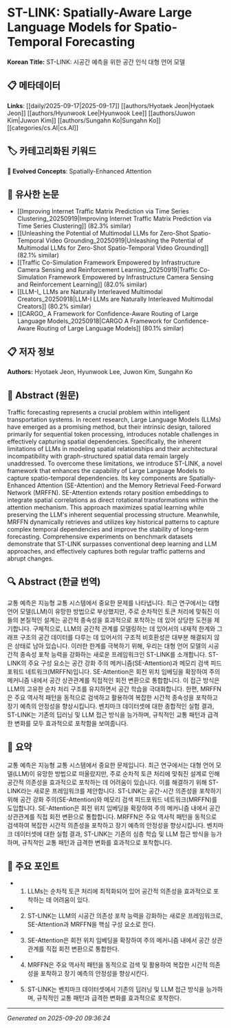# ST-LINK: Spatially-Aware Large Language Models for Spatio-Temporal Forecasting

**Korean Title:** ST-LINK: 시공간 예측을 위한 공간 인식 대형 언어 모델

## 📋 메타데이터

**Links**: [[daily/2025-09-17|2025-09-17]] [[authors/Hyotaek Jeon|Hyotaek Jeon]] [[authors/Hyunwook Lee|Hyunwook Lee]] [[authors/Juwon Kim|Juwon Kim]] [[authors/Sungahn Ko|Sungahn Ko]] [[categories/cs.AI|cs.AI]]

## 🏷️ 카테고리화된 키워드
**🚀 Evolved Concepts**: Spatially-Enhanced Attention

## 🔗 유사한 논문
- [[Improving Internet Traffic Matrix Prediction via Time Series Clustering_20250919|Improving Internet Traffic Matrix Prediction via Time Series Clustering]] (82.3% similar)
- [[Unleashing the Potential of Multimodal LLMs for Zero-Shot Spatio-Temporal Video Grounding_20250919|Unleashing the Potential of Multimodal LLMs for Zero-Shot Spatio-Temporal Video Grounding]] (82.1% similar)
- [[Traffic Co-Simulation Framework Empowered by Infrastructure Camera Sensing and Reinforcement Learning_20250919|Traffic Co-Simulation Framework Empowered by Infrastructure Camera Sensing and Reinforcement Learning]] (82.0% similar)
- [[LLM-I_ LLMs are Naturally Interleaved Multimodal Creators_20250918|LLM-I LLMs are Naturally Interleaved Multimodal Creators]] (80.2% similar)
- [[CARGO_ A Framework for Confidence-Aware Routing of Large Language Models_20250918|CARGO A Framework for Confidence-Aware Routing of Large Language Models]] (80.1% similar)

## 📋 저자 정보

**Authors:** Hyotaek Jeon, Hyunwook Lee, Juwon Kim, Sungahn Ko

## 📄 Abstract (원문)

Traffic forecasting represents a crucial problem within intelligent
transportation systems. In recent research, Large Language Models (LLMs) have
emerged as a promising method, but their intrinsic design, tailored primarily
for sequential token processing, introduces notable challenges in effectively
capturing spatial dependencies. Specifically, the inherent limitations of LLMs
in modeling spatial relationships and their architectural incompatibility with
graph-structured spatial data remain largely unaddressed. To overcome these
limitations, we introduce ST-LINK, a novel framework that enhances the
capability of Large Language Models to capture spatio-temporal dependencies.
Its key components are Spatially-Enhanced Attention (SE-Attention) and the
Memory Retrieval Feed-Forward Network (MRFFN). SE-Attention extends rotary
position embeddings to integrate spatial correlations as direct rotational
transformations within the attention mechanism. This approach maximizes spatial
learning while preserving the LLM's inherent sequential processing structure.
Meanwhile, MRFFN dynamically retrieves and utilizes key historical patterns to
capture complex temporal dependencies and improve the stability of long-term
forecasting. Comprehensive experiments on benchmark datasets demonstrate that
ST-LINK surpasses conventional deep learning and LLM approaches, and
effectively captures both regular traffic patterns and abrupt changes.

## 🔍 Abstract (한글 번역)

교통 예측은 지능형 교통 시스템에서 중요한 문제를 나타냅니다. 최근 연구에서는 대형 언어 모델(LLM)이 유망한 방법으로 부상했지만, 주로 순차적인 토큰 처리에 맞춰진 이들의 본질적인 설계는 공간적 종속성을 효과적으로 포착하는 데 있어 상당한 도전을 제기합니다. 구체적으로, LLM의 공간적 관계를 모델링하는 데 있어서의 내재적 한계와 그래프 구조의 공간 데이터를 다루는 데 있어서의 구조적 비호환성은 대부분 해결되지 않은 상태로 남아 있습니다. 이러한 한계를 극복하기 위해, 우리는 대형 언어 모델의 시공간적 종속성 포착 능력을 강화하는 새로운 프레임워크인 ST-LINK를 소개합니다. ST-LINK의 주요 구성 요소는 공간 강화 주의 메커니즘(SE-Attention)과 메모리 검색 피드포워드 네트워크(MRFFN)입니다. SE-Attention은 회전 위치 임베딩을 확장하여 주의 메커니즘 내에서 공간 상관관계를 직접적인 회전 변환으로 통합합니다. 이 접근 방식은 LLM의 고유한 순차 처리 구조를 유지하면서 공간 학습을 극대화합니다. 한편, MRFFN은 주요 역사적 패턴을 동적으로 검색하고 활용하여 복잡한 시간적 종속성을 포착하고 장기 예측의 안정성을 향상시킵니다. 벤치마크 데이터셋에 대한 종합적인 실험 결과, ST-LINK는 기존의 딥러닝 및 LLM 접근 방식을 능가하며, 규칙적인 교통 패턴과 급격한 변화를 모두 효과적으로 포착함을 보여줍니다.

## 📝 요약

교통 예측은 지능형 교통 시스템에서 중요한 문제입니다. 최근 연구에서는 대형 언어 모델(LLM)이 유망한 방법으로 떠올랐지만, 주로 순차적 토큰 처리에 맞춰진 설계로 인해 공간적 의존성을 효과적으로 포착하는 데 어려움이 있습니다. 이를 해결하기 위해 ST-LINK라는 새로운 프레임워크를 제안합니다. ST-LINK는 공간-시간 의존성을 포착하기 위해 공간 강화 주의(SE-Attention)와 메모리 검색 피드포워드 네트워크(MRFFN)를 도입합니다. SE-Attention은 회전 위치 임베딩을 확장하여 주의 메커니즘 내에서 공간 상관관계를 직접 회전 변환으로 통합합니다. MRFFN은 주요 역사적 패턴을 동적으로 검색하여 복잡한 시간적 의존성을 포착하고 장기 예측의 안정성을 향상시킵니다. 벤치마크 데이터셋에 대한 실험 결과, ST-LINK는 기존의 심층 학습 및 LLM 접근 방식을 능가하며, 규칙적인 교통 패턴과 급격한 변화를 효과적으로 포착합니다.

## 🎯 주요 포인트

- 1. LLMs는 순차적 토큰 처리에 최적화되어 있어 공간적 의존성을 효과적으로 포착하는 데 어려움이 있다.

- 2. ST-LINK는 LLM의 시공간 의존성 포착 능력을 강화하는 새로운 프레임워크로, SE-Attention과 MRFFN을 핵심 구성 요소로 한다.

- 3. SE-Attention은 회전 위치 임베딩을 확장하여 주의 메커니즘 내에서 공간 상관관계를 직접 회전 변환으로 통합한다.

- 4. MRFFN은 주요 역사적 패턴을 동적으로 검색 및 활용하여 복잡한 시간적 의존성을 포착하고 장기 예측의 안정성을 향상시킨다.

- 5. ST-LINK는 벤치마크 데이터셋에서 기존의 딥러닝 및 LLM 접근 방식을 능가하며, 규칙적인 교통 패턴과 급격한 변화를 효과적으로 포착한다.

---

*Generated on 2025-09-20 09:36:24*